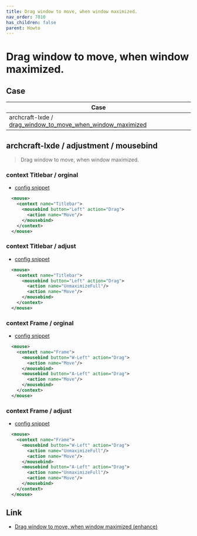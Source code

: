 ```yaml
---
title: Drag window to move, when window maximized.
nav_order: 7010
has_children: false
parent: Howto
---
```



# Drag window to move, when window maximized.



## Case

| Case |
| --- |
| archcraft-lxde / [drag_window_to_move_when_window_maximized](https://github.com/samwhelp/archcraft-adjustment/tree/main/sample/mousebind-adjustment/archcraft-lxde/2022-10-10/drag_window_to_move_when_window_maximized) |


## archcraft-lxde / adjustment / mousebind

> Drag window to move, when window maximized.


### context Titlebar / orginal

* [config snippet](https://github.com/samwhelp/archcraft-adjustment/blob/main/sample/mousebind-adjustment/archcraft-lxde/2022-10-10/drag_window_to_move_when_window_maximized/asset/orginal/lxde-rc.xml#L696-L698)

``` xml
  <mouse>
    <context name="Titlebar">
      <mousebind button="Left" action="Drag">
        <action name="Move"/>
      </mousebind>
    </context>
  </mouse>
```

### context Titlebar / adjust

* [config snippet](https://github.com/samwhelp/archcraft-adjustment/blob/main/sample/mousebind-adjustment/archcraft-lxde/2022-10-10/drag_window_to_move_when_window_maximized/lxde-rc.xml#L698-L701)

``` xml
  <mouse>
    <context name="Titlebar">
      <mousebind button="Left" action="Drag">
        <action name="UnmaximizeFull"/>
        <action name="Move"/>
      </mousebind>
    </context>
  </mouse>
```




### context Frame / orginal

* [config snippet](https://github.com/samwhelp/archcraft-adjustment/blob/main/sample/mousebind-adjustment/archcraft-lxde/2022-10-10/drag_window_to_move_when_window_maximized/asset/orginal/lxde-rc.xml#L653-L658)

``` xml
  <mouse>
    <context name="Frame">
      <mousebind button="W-Left" action="Drag">
        <action name="Move"/>
      </mousebind>
      <mousebind button="A-Left" action="Drag">
        <action name="Move"/>
      </mousebind>
    </context>
  </mouse>
```

### context Frame / adjust

* [config snippet](https://github.com/samwhelp/archcraft-adjustment/blob/main/sample/mousebind-adjustment/archcraft-lxde/2022-10-10/drag_window_to_move_when_window_maximized/lxde-rc.xml#L653-L660)

``` xml
  <mouse>
    <context name="Frame">
      <mousebind button="W-Left" action="Drag">
        <action name="UnmaximizeFull"/>
        <action name="Move"/>
      </mousebind>
      <mousebind button="A-Left" action="Drag">
        <action name="UnmaximizeFull"/>
        <action name="Move"/>
      </mousebind>
    </context>
  </mouse>
```


## Link

* [Drag window to move, when window maximized (enhance)](https://samwhelp.github.io/archcraft-adjustment/read/howto/mousebind-adjustment/drag_window_to_move_when_window_maximized_enhance.html)
